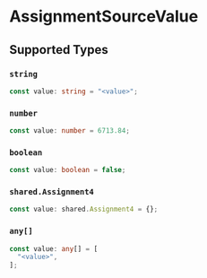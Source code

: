 # AssignmentSourceValue


## Supported Types

### `string`

```typescript
const value: string = "<value>";
```

### `number`

```typescript
const value: number = 6713.84;
```

### `boolean`

```typescript
const value: boolean = false;
```

### `shared.Assignment4`

```typescript
const value: shared.Assignment4 = {};
```

### `any[]`

```typescript
const value: any[] = [
  "<value>",
];
```

